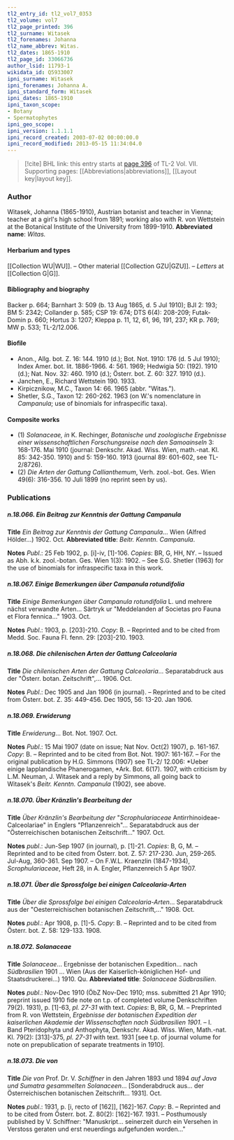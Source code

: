 ```yaml
---
tl2_entry_id: tl2_vol7_0353
tl2_volume: vol7
tl2_page_printed: 396
tl2_surname: Witasek
tl2_forenames: Johanna
tl2_name_abbrev: Witas.
tl2_dates: 1865-1910
tl2_page_id: 33066736
author_lsid: 11793-1
wikidata_id: Q5933007
ipni_surname: Witasek
ipni_forenames: Johanna A.
ipni_standard_form: Witasek
ipni_dates: 1865-1910
ipni_taxon_scope: 
- Botany
- Spermatophytes
ipni_geo_scope: 
ipni_version: 1.1.1.1
ipni_record_created: 2003-07-02 00:00:00.0
ipni_record_modified: 2013-05-15 11:34:04.0
---
```



> [!cite] BHL link: this entry starts at [page 396](https://www.biodiversitylibrary.org/page/33066736) of TL-2 Vol. VII.
> Supporting pages: [[Abbreviations|abbreviations]], [[Layout key|layout key]].

### Author

Witasek, Johanna (1865-1910), Austrian botanist and teacher in Vienna; teacher at a girl's high school from 1891; working also with R. von Wettstein at the Botanical Institute of the University from 1899-1910. 
**Abbreviated name**: *Witas.*

#### Herbarium and types

[[Collection WU|WU]]. – Other material [[Collection GZU|GZU]]. – *Letters* at [[Collection G|G]].

#### Bibliography and biography

Backer p. 664; Barnhart 3: 509 (b. 13 Aug 1865, d. 5 Jul 1910); BJI 2: 193; BM 5: 2342; Collander p. 585; CSP 19: 674; DTS 6(4): 208-209; Futak-Domin p. 660; Hortus 3: 1207; Kleppa p. 11, 12, 61, 96, 191, 237; KR p. 769; MW p. 533; TL-2/12.006.

#### Biofile

- Anon., Allg. bot. Z. 16: 144. 1910 (d.); Bot. Not. 1910: 176 (d. 5 Jul 1910); Index Amer. bot. lit. 1886-1966. 4: 561. 1969; Hedwigia 50: (192). 1910 (d.); Nat. Nov. 32: 460. 1910 (d.); Österr. bot. Z. 60: 327. 1910 (d.).
- Janchen, E., Richard Wettstein 190. 1933.
- Kirpicznikow, M.C., Taxon 14: 66. 1965 (abbr. "Witas.").
- Shetler, S.G., Taxon 12: 260-262. 1963 (on W.'s nomenclature in *Campanula*; use of binomials for infraspecific taxa).

#### Composite works

- (1) *Solanaceae, in* K. Rechinger, *Botanische und zoologische Ergebnisse einer wissenschaftlichen Forschungsreise nach den Samoainseln* 3: 168-176. Mai 1910 (journal: Denkschr. Akad. Wiss. Wien, math.-nat. Kl. 85: 342-350. 1910) and 5: 159-160. 1913 (journal 89: 601-602, see TL-2/8726).
- (2) *Die Arten der Gattung Callianthemum*, Verh. zool.-bot. Ges. Wien 49(6): 316-356. 10 Juli 1899 (no reprint seen by us).

### Publications

##### n.18.066. Ein Beitrag zur Kenntnis der Gattung Campanula

**Title**
*Ein Beitrag zur Kenntnis der Gattung Campanula*... Wien (Alfred Hölder...) 1902. Oct.
**Abbreviated title**: *Beitr. Kenntn. Campanula*.

**Notes**
*Publ*.: 25 Feb 1902, p. \[i\]-iv, \[1\]-106. *Copies*: BR, G, HH, NY. – Issued as Abh. k.k. zool.-botan. Ges. Wien 1(3): 1902. – See S.G. Shetler (1963) for the use of binomials for infraspecific taxa in this work.

##### n.18.067. Einige Bemerkungen über Campanula rotundifolia

**Title**
*Einige Bemerkungen über Campanula rotundifolia* L. und mehrere nächst verwandte Arten... Särtryk ur "Meddelanden af Societas pro Fauna et Flora fennica..." 1903. Oct.

**Notes**
*Publ*.: 1903, p. \[203\]-210. *Copy*: B. – Reprinted and to be cited from Medd. Soc. Fauna Fl. fenn. 29: \[203\]-210. 1903.

##### n.18.068. Die chilenischen Arten der Gattung Calceolaria

**Title**
*Die chilenischen Arten der Gattung Calceolaria*... Separatabdruck aus der "Österr. botan. Zeitschrift",... 1906. Oct.

**Notes**
*Publ*.: Dec 1905 and Jan 1906 (in journal). – Reprinted and to be cited from Österr. bot. Z. 35: 449-456. Dec 1905, 56: 13-20. Jan 1906.

##### n.18.069. Erwiderung

**Title**
*Erwiderung*... Bot. Not. 1907. Oct.

**Notes**
*Publ*.: 15 Mai 1907 (date on issue; Nat Nov. Oct(2) 1907), p. 161-167. *Copy*: B. – Reprinted and to be cited from Bot. Not. 1907: 161-167. – For the original publication by H.G. Simmons (1907) see TL-2/ 12.006: *Ueber einige lapplandische Phanerogamen, *Ark. Bot. 6(17). 1907, with criticism by L.M. Neuman, J. Witasek and a reply by Simmons, all going back to Witasek's *Beitr. Kenntn. Campanula* (1902), see above.

##### n.18.070. Über Kränzlin's Bearbeitung der

**Title**
*Über Kränzlin's Bearbeitung der* "*Scrophulariaceae* Antirrhinoideae-Calceolariae" in Englers "Pflanzenreich"... Separatabdruck aus der "Österreichischen botanischen Zeitschrift..." 1907. Oct.

**Notes**
*publ*.: Jun-Sep 1907 (in journal), p. \[1\]-21. *Copies*: B, G, M. – Reprinted and to be cited from Österr. bot. Z. 57: 217-230. Jun, 259-265. Jul-Aug, 360-361. Sep 1907. – On F.W.L. Kraenzlin (1847-1934), *Scrophulariaceae*, Heft 28, in A. Engler, Pflanzenreich 5 Apr 1907.

##### n.18.071. Über die Sprossfolge bei einigen Calceolaria-Arten

**Title**
*Über die Sprossfolge bei einigen Calceolaria-Arten*... Separatabdruck aus der "Oesterreichischen botanischen Zeitschrift,..." 1908. Oct.

**Notes**
*publ*.: Apr 1908, p. \[1\]-5. *Copy*: B. – Reprinted and to be cited from Österr. bot. Z. 58: 129-133. 1908.

##### n.18.072. Solanaceae

**Title**
*Solanaceae*... Ergebnisse der botanischen Expedition... nach *Südbrasilien* 1901 ... Wien (Aus der Kaiserlich-königlichen Hof- und Staatsdruckerei...) 1910. Qu.
**Abbreviated title**: *Solanaceae Südbrasilien*.

**Notes**
*publ*.: Nov-Dec 1910 (ÖbZ Nov-Dec 1910; mss. submitted 21 Apr 1910; preprint issued 1910 fide note on t.p. of completed volume Denkschriften 79(2). 1931), p. \[1\]-63, *pl. 27-31* with text. *Copies*: B, BR, G, M. – Preprinted from R. von Wettstein, *Ergebnisse der botanischen Expedition der kaiserlichen Akademie der Wissenschaften nach Südbrasilien 1901*. – I. Band Pteridophyta und Anthophyta, Denkschr. Akad. Wiss. Wien, Math.-nat. Kl. 79(2): \[313\]-375, *pl. 27-31* with text. 1931 \[see t.p. of journal volume for note on prepublication of separate treatments in 1910\].

##### n.18.073. Die von

**Title**
*Die von* Prof. Dr. V. *Schiffner* in den Jahren 1893 und 1894 *auf Java und Sumatra gesammelten Solanaceen*... \[Sonderabdruck aus... der Österreichischen botanischen Zeitschrift... 1931\]. Oct.

**Notes**
*publ*.: 1931, p. \[i, recto of \[162\]\], \[162\]-167. *Copy*: B. – Reprinted and to be cited from Österr. bot. Z. 80(2): \[162\]-167. 1931. – Posthumously published by V. Schiffner: "Manuskript... seinerzeit durch ein Versehen in Verstoss geraten und erst neuerdings aufgefunden worden..."

